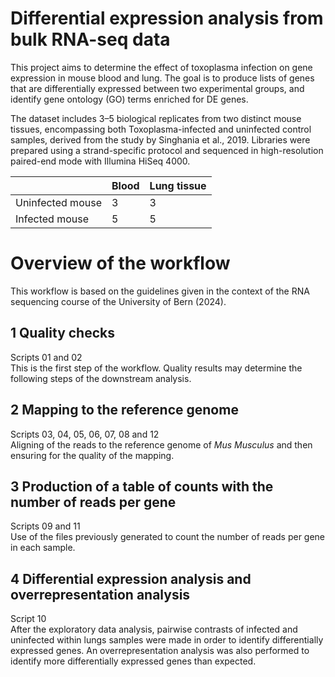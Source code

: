 # Differential expression analysis from bulk RNA-seq data
This project aims to determine the effect of toxoplasma infection on gene expression in mouse blood and lung. The goal is to produce lists of genes that are differentially expressed between two experimental groups, and identify gene ontology (GO) terms enriched for DE genes.

The dataset includes 3–5 biological replicates from two distinct mouse tissues, encompassing both Toxoplasma-infected and uninfected control samples, derived from the study by Singhania et al., 2019. Libraries were prepared using a strand-specific protocol and sequenced in high-resolution paired-end mode with Illumina HiSeq 4000.

|  | Blood | Lung tissue |
| --- | --- | --- |
| Uninfected mouse | 3 | 3 |
| Infected mouse | 5 | 5 |

# Overview of the workflow
This workflow is based on the guidelines given in the context of the RNA sequencing course of the University of Bern (2024).
## 1 Quality checks
Scripts 01 and 02  
This is the first step of the workflow. Quality results may determine the following steps of the downstream analysis.
## 2 Mapping to the reference genome
Scripts 03, 04, 05, 06, 07, 08 and 12  
Aligning of the reads to the reference genome of *Mus Musculus* and then ensuring for the quality of the mapping.
## 3 Production of a table of counts with the number of reads per gene
Scripts 09 and 11  
Use of the files previously generated to count the number of reads per gene in each sample.
## 4 Differential expression analysis and overrepresentation analysis
Script 10  
After the exploratory data analysis, pairwise contrasts of infected and uninfected within lungs samples were made in order to identify differentially expressed genes. An overrepresentation analysis was also performed to identify more differentially expressed genes than expected.
